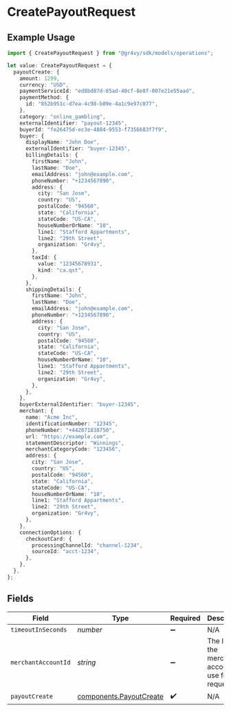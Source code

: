 # CreatePayoutRequest

## Example Usage

```typescript
import { CreatePayoutRequest } from "@gr4vy/sdk/models/operations";

let value: CreatePayoutRequest = {
  payoutCreate: {
    amount: 1299,
    currency: "USD",
    paymentServiceId: "ed8bd87d-85ad-40cf-8e8f-007e21e55aad",
    paymentMethod: {
      id: "852b951c-d7ea-4c98-b09e-4a1c9e97c077",
    },
    category: "online_gambling",
    externalIdentifier: "payout-12345",
    buyerId: "fe26475d-ec3e-4884-9553-f7356683f7f9",
    buyer: {
      displayName: "John Doe",
      externalIdentifier: "buyer-12345",
      billingDetails: {
        firstName: "John",
        lastName: "Doe",
        emailAddress: "john@example.com",
        phoneNumber: "+1234567890",
        address: {
          city: "San Jose",
          country: "US",
          postalCode: "94560",
          state: "California",
          stateCode: "US-CA",
          houseNumberOrName: "10",
          line1: "Stafford Appartments",
          line2: "29th Street",
          organization: "Gr4vy",
        },
        taxId: {
          value: "12345678931",
          kind: "ca.qst",
        },
      },
      shippingDetails: {
        firstName: "John",
        lastName: "Doe",
        emailAddress: "john@example.com",
        phoneNumber: "+1234567890",
        address: {
          city: "San Jose",
          country: "US",
          postalCode: "94560",
          state: "California",
          stateCode: "US-CA",
          houseNumberOrName: "10",
          line1: "Stafford Appartments",
          line2: "29th Street",
          organization: "Gr4vy",
        },
      },
    },
    buyerExternalIdentifier: "buyer-12345",
    merchant: {
      name: "Acme Inc",
      identificationNumber: "12345",
      phoneNumber: "+442071838750",
      url: "https://example.com",
      statementDescriptor: "Winnings",
      merchantCategoryCode: "123456",
      address: {
        city: "San Jose",
        country: "US",
        postalCode: "94560",
        state: "California",
        stateCode: "US-CA",
        houseNumberOrName: "10",
        line1: "Stafford Appartments",
        line2: "29th Street",
        organization: "Gr4vy",
      },
    },
    connectionOptions: {
      checkoutCard: {
        processingChannelId: "channel-1234",
        sourceId: "acct-1234",
      },
    },
  },
};
```

## Fields

| Field                                                              | Type                                                               | Required                                                           | Description                                                        |
| ------------------------------------------------------------------ | ------------------------------------------------------------------ | ------------------------------------------------------------------ | ------------------------------------------------------------------ |
| `timeoutInSeconds`                                                 | *number*                                                           | :heavy_minus_sign:                                                 | N/A                                                                |
| `merchantAccountId`                                                | *string*                                                           | :heavy_minus_sign:                                                 | The ID of the merchant account to use for this request.            |
| `payoutCreate`                                                     | [components.PayoutCreate](../../models/components/payoutcreate.md) | :heavy_check_mark:                                                 | N/A                                                                |